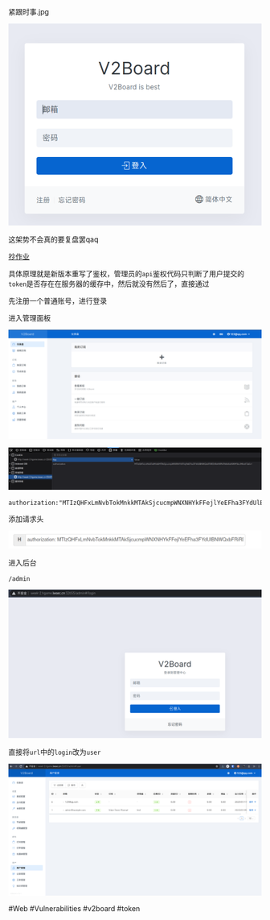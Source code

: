 紧跟时事.jpg

![](<./img/Pasted image 20230113201736.png>)

这架势不会真的要复盘罢qaq

[抄作业](https://www.youtube.com/watch?v=yfneS2R-Pn8)

具体原理就是新版本重写了鉴权，管理员的`api`鉴权代码只判断了用户提交的`token`是否存在在服务器的缓存中，然后就没有然后了，直接通过

先注册一个普通账号，进行登录

进入管理面板

![](<./img/Pasted image 20230113202029.png>)

![](<./img/Pasted image 20230113202207.png>)

```
authorization:"MTIzQHFxLmNvbTokMnkkMTAkSjcucmpWNXNHYkFFejlYeEFha3FYdUlBNWQxbFRiRDhReHNPbFN4eXdxNWM1bnJMbmF3aEc="
```

添加请求头

![](<./img/Pasted image 20230113202506.png>)

进入后台

```
/admin
```

![](<./img/Pasted image 20230113202604.png>)

直接将`url`中的`login`改为`user`

![](<./img/Pasted image 20230113202706.png>)

#Web #Vulnerabilities #v2board #token 
